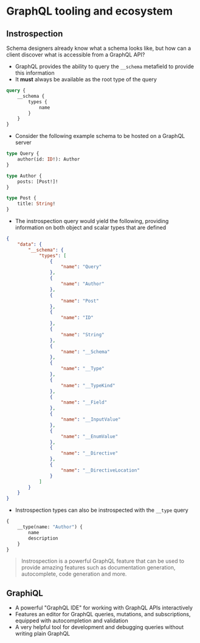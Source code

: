 # GraphQL tooling and ecosystem

## Instrospection

Schema designers already know what a schema looks like, but how can a client discover what is accessible from a GraphQL API?

- GraphQL provides the ability to query the `__schema` metafield to provide this information
- It **must** always be available as the root type of the query

```GraphQL
query {
    __schema {
        types {
            name
        }
    }
}
```

- Consider the following example schema to be hosted on a GraphQL server

```GraphQL
type Query { 
    author(id: ID!): Author 
}

type Author { 
    posts: [Post!]! 
}

type Post { 
    title: String! 
}
```

- The instrospection query would yield the following, providing information on both object and scalar types that are defined

```JSON
{
    "data": { 
        "__schema": { 
            "types": [ 
                { 
                    "name": "Query" 
                }, 
                { 
                    "name": "Author" 
                }, 
                { 
                    "name": "Post" 
                }, 
                { 
                    "name": "ID" 
                }, 
                { 
                    "name": "String" 
                }, 
                { 
                    "name": "__Schema" 
                }, 
                { 
                    "name": "__Type" 
                }, 
                { 
                    "name": "__TypeKind" 
                }, 
                { 
                    "name": "__Field" 
                }, 
                { 
                    "name": "__InputValue" 
                }, 
                { 
                    "name": "__EnumValue" 
                }, 
                { 
                    "name": "__Directive" 
                },
                { 
                    "name": "__DirectiveLocation"
                }
            ] 
        } 
    } 
}
```

- Instrospection types can also be instrospected with the `__type` query

```GraphQL
{
    __type(name: "Author") {
        name
        description
    }
}
```

> Instrospection is a powerful GraphQL feature that can be used to provide amazing features such as documentation generation, autocomplete, code generation and more.

## GraphiQL

- A powerful "GraphQL IDE" for working with GraphQL APIs interactively
- Features an editor for GraphQL queries, mutations, and subscriptions, equipped with autocompletion and validation
- A very helpful tool for development and debugging queries without writing plain GraphQL
